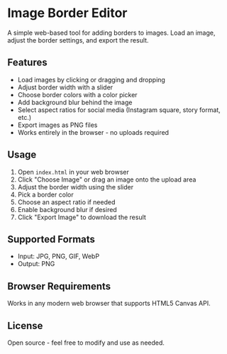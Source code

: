 # Image Border Editor

A simple web-based tool for adding borders to images. Load an image, adjust the border settings, and export the result.

## Features

- Load images by clicking or dragging and dropping
- Adjust border width with a slider
- Choose border colors with a color picker
- Add background blur behind the image
- Select aspect ratios for social media (Instagram square, story format, etc.)
- Export images as PNG files
- Works entirely in the browser - no uploads required

## Usage

1. Open `index.html` in your web browser
2. Click "Choose Image" or drag an image onto the upload area
3. Adjust the border width using the slider
4. Pick a border color
5. Choose an aspect ratio if needed
6. Enable background blur if desired
7. Click "Export Image" to download the result

## Supported Formats

- Input: JPG, PNG, GIF, WebP
- Output: PNG

## Browser Requirements

Works in any modern web browser that supports HTML5 Canvas API.

## License

Open source - feel free to modify and use as needed.